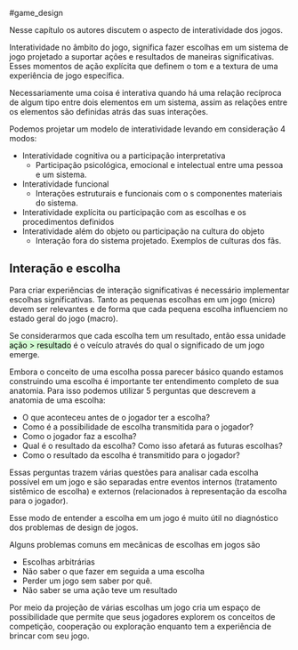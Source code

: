 #game_design 

Nesse capítulo os autores discutem o aspecto de interatividade dos jogos.

Interatividade no âmbito do jogo, significa fazer escolhas em um sistema de jogo projetado a suportar ações e resultados de maneiras significativas. Esses momentos de ação explícita que definem o tom e a textura de uma experiência de jogo específica.

Necessariamente uma coisa é interativa quando há uma relação recíproca de algum tipo entre dois elementos em um sistema, assim as relações entre os elementos são definidas atrás das suas interações.

Podemos projetar um modelo de interatividade levando em consideração 4 modos:

- Interatividade cognitiva ou a participação interpretativa
	- Participação psicológica, emocional e intelectual entre uma pessoa e um sistema.
- Interatividade funcional
	- Interações estruturais e funcionais com o s componentes materiais do sistema.
- Interatividade explícita ou participação com as escolhas e os procedimentos definidos
- Interatividade além do objeto ou participação na cultura do objeto
	- Interação fora do sistema projetado. Exemplos de culturas dos fãs.

## Interação e escolha

Para criar experiências de interação significativas é necessário implementar escolhas significativas. Tanto as pequenas escolhas em um jogo (micro) devem ser relevantes e de forma que cada pequena escolha influenciem no estado geral do jogo (macro).

Se considerarmos que cada escolha tem um resultado, então essa unidade <mark style="background: #BBFABBA6;">ação > resultado</mark> é o veículo através do qual o significado de um jogo emerge.

Embora o conceito de uma escolha possa parecer básico quando estamos construindo uma escolha é importante ter entendimento completo de sua anatomia. Para isso podemos utilizar 5 perguntas que descrevem a anatomia de uma escolha:

- O que aconteceu antes de o jogador ter a escolha?
- Como é a possibilidade de escolha transmitida para o jogador?
- Como o jogador faz a escolha?
- Qual é o resultado da escolha? Como isso afetará as futuras escolhas?
- Como o resultado da escolha é transmitido para o jogador?

Essas perguntas trazem várias questões para analisar cada escolha possível em um jogo e são separadas entre eventos internos (tratamento sistêmico de escolha) e externos (relacionados à representação da escolha para o jogador).

Esse modo de entender a escolha em um jogo é muito útil no diagnóstico dos problemas de design de jogos.

Alguns problemas comuns em mecânicas de escolhas em jogos são

- Escolhas arbitrárias
- Não saber o que fazer em seguida a uma escolha
- Perder um jogo sem saber por quê.
- Não saber se uma ação teve um resultado

Por meio da projeção de várias escolhas um jogo cria um espaço de possibilidade que permite que seus jogadores explorem os conceitos de competição, cooperação ou exploração enquanto tem a experiência de brincar com seu jogo.